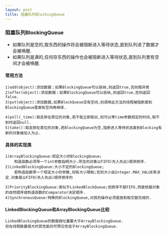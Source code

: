 ```yaml
---
layout: post
title: 阻塞队列BlockingQueue
---
```



### 阻塞队列BlockingQueue

* 如果队列是空的,取东西的操作将会被阻断进入等待状态,直到队列进了数据才会被唤醒.
* 如果队列是满的,任何存东西的操作也会被阻断进入等待状态,直到队列里有空间才会被唤醒. 

#### 常用方法

```
1)add(object):添加数据；如果BlockingQueue可以容纳,则返回true,否则报异常 
2)offer(object):添加数据；如果BlockingQueue可以容纳,则返回true,否则返回false.
3)put(object):添加数据,如果BlockQueue没有空间,则调用此方法的线程被阻断直到BlockingQueue里面有空间再继续. 

4)poll(_time):取走排在首位的对象,若不能立即取出,则可以等time参数规定的时间,取不到时返回null.
5)take():取走排在首位的对象,若BlockingQueue为空,阻断进入等待状态直到Blocking有新的对象被加入为止.

```

#### 具体的实现类

```
1)ArrayBlockingQueue:规定大小的BlockingQueue;
	构造函数必须带一个int参数指明大小.所含的对象以FIFO(先入先出)顺序排序. 
2)LinkedBlockingQueue:大小不定的BlockingQueue;
	若构造函数带一个规定大小的参数,则有大小限制;否则大小由Integer.MAX_VALUE来决定.对象是以FIFO(先入先出)顺序排序的 
	
3)PriorityBlockingQueue:类似于LinkedBlockQueue;但排序不是FIFO,而是依据对象的自然顺序或构造函数的Comparator决定顺序. 
4)SynchronousQueue:特殊的BlockingQueue,对其的操作必须是放和取交替完成的. 

```

#### LinkedBlockingQueue和ArrayBlockingQueue比较

```
LinkedBlockingQueue的数据吞吐量要大于ArrayBlockingQueue.
但在线程数量很大时其性能的可预见性低于ArrayBlockingQueue.     

```	

